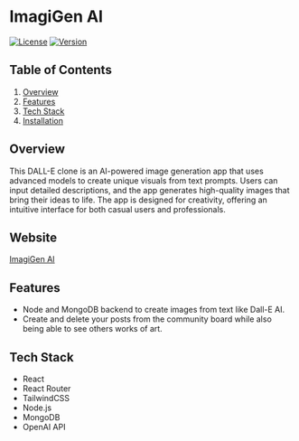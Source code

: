 # ImagiGen AI

[![License](https://img.shields.io/badge/License-MIT-blue.svg)](LICENSE)
[![Version](https://img.shields.io/badge/Version-1.0.0-brightgreen.svg)]()

## Table of Contents

1. [Overview](#overview)
2. [Features](#features)
3. [Tech Stack](#tech-stack)
4. [Installation](#installation)

## Overview

This DALL-E clone is an AI-powered image generation app that uses advanced models to create unique visuals from text prompts. Users can input detailed descriptions, and the app generates high-quality images that bring their ideas to life. The app is designed for creativity, offering an intuitive interface for both casual users and professionals.

## Website

[ImagiGen AI](https://movies-app-zeta-fawn.vercel.app/)

## Features

-   Node and MongoDB backend to create images from text like Dall-E AI.
-   Create and delete your posts from the community board while also being able to see others works of art.

## Tech Stack

-   React
-   React Router
-   TailwindCSS
-   Node.js
-   MongoDB
-   OpenAI API
